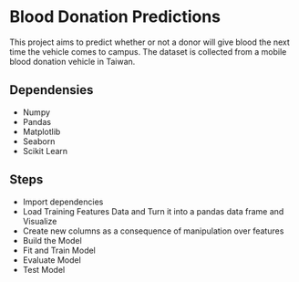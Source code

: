# Blood Donation Predictions
This project aims to predict whether or not a donor will give blood the next time the vehicle comes to campus. The dataset is collected from a mobile blood donation vehicle in Taiwan. 

## Dependensies
* Numpy
* Pandas
* Matplotlib
* Seaborn
* Scikit Learn


## Steps
* Import dependencies
* Load Training Features Data and Turn it into a pandas data frame and Visualize
* Create new columns as a consequence of manipulation over features
* Build the Model
* Fit and Train Model
* Evaluate Model
* Test Model
